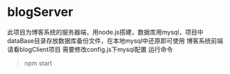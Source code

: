 # blogServer
此项目为博客系统的服务器端，用node.js搭建，数据库用mysql，项目中dataBase目录存放数据库备份文件，在本地mysql中还原即可使用
博客系统前端请看blogClient项目
需要修改config.js下mysql配置
运行命令
> npm start
